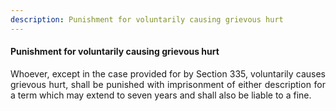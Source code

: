 ```yaml
---
description: Punishment for voluntarily causing grievous hurt
---
```


#### Punishment for voluntarily causing grievous hurt
<div style="text-align: justify">

Whoever, except in the case provided for by Section 335, voluntarily causes grievous hurt, shall be punished with imprisonment of either description for a term which may extend to seven years and shall also be liable to a fine.

</div>
